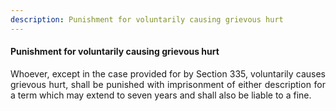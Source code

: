 ```yaml
---
description: Punishment for voluntarily causing grievous hurt
---
```


#### Punishment for voluntarily causing grievous hurt
<div style="text-align: justify">

Whoever, except in the case provided for by Section 335, voluntarily causes grievous hurt, shall be punished with imprisonment of either description for a term which may extend to seven years and shall also be liable to a fine.

</div>
